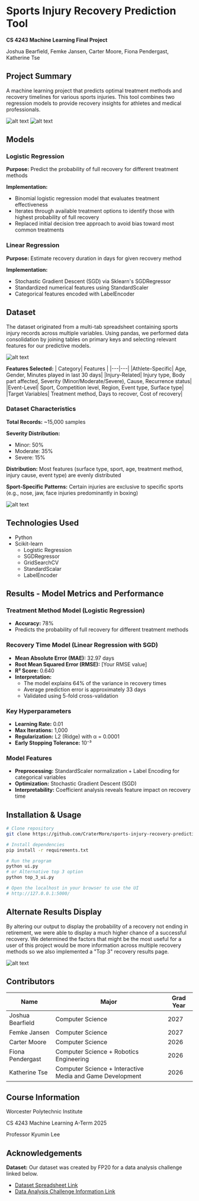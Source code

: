 # Sports Injury Recovery Prediction Tool

**CS 4243 Machine Learning Final Project**

Joshua Bearfield, Femke Jansen, Carter Moore, Fiona Pendergast, Katherine Tse

## Project Summary
A machine learning project that predicts optimal treatment methods and recovery timelines for various sports injuries. This tool combines two regression models to provide recovery insights for athletes and medical professionals.

![alt text](/static/images/input_form.png)
![alt text](/static/images/results_UI.png)

## Models
### Logistic Regression
**Purpose:** Predict the probability of full recovery for different treatment methods

**Implementation:** 
* Binomial logistic regression model that evaluates treatment effectiveness
* Iterates through available treatment options to identify those with highest probability of full recovery
* Replaced initial decision tree approach to avoid bias toward most common treatments


### Linear Regression
**Purpose:** Estimate recovery duration in days for given recovery method

**Implementation:** 
* Stochastic Gradient Descent (SGD) via Sklearn's SGDRegressor
* Standardized numerical features using StandardScaler
* Categorical features encoded with LabelEncoder

## Dataset
The dataset originated from a multi-tab spreadsheet containing sports injury records across multiple variables. Using pandas, we performed data consolidation by joining tables on primary keys and selecting relevant features for our predictive models.

![alt text](/static/images/data.png)

**Features Selected:**
| Category| Features |
|---|---|
|Athlete-Specific| Age, Gender, Minutes played in last 30 days|
|Injury-Related| Injury type, Body part affected, Severity (Minor/Moderate/Severe), Cause, Recurrence status|
|Event-Level| Sport, Competition level, Region, Event type, Surface type|
|Target Variables| Treatment method, Days to recover, Cost of recovery| 

### Dataset Characteristics

**Total Records:** ~15,000 samples

**Severity Distribution:**
* Minor: 50%
* Moderate: 35%
* Severe: 15%

**Distribution:** Most features (surface type, sport, age, treatment method, injury cause, event type) are evenly distributed

**Sport-Specific Patterns:** Certain injuries are exclusive to specific sports (e.g., nose, jaw, face injuries predominantly in boxing)

![alt text](/static/images/data_breakdown.png)

## Technologies Used
* Python
* Scikit-learn
    * Logistic Regression
    * SGDRegressor
    * GridSearchCV
    * StandardScalar
    * LabelEncoder 

## Results - Model Metrics and Performance

### Treatment Method Model (Logistic Regression)
- **Accuracy:** 78%
- Predicts the probability of full recovery for different treatment methods

### Recovery Time Model (Linear Regression with SGD)
- **Mean Absolute Error (MAE):** 32.97 days
- **Root Mean Squared Error (RMSE):** [Your RMSE value]
- **R² Score:** 0.640
- **Interpretation:** 
  - The model explains 64% of the variance in recovery times
  - Average prediction error is approximately 33 days
  - Validated using 5-fold cross-validation

### Key Hyperparameters
- **Learning Rate:** 0.01
- **Max Iterations:** 1,000
- **Regularization:** L2 (Ridge) with α = 0.0001
- **Early Stopping Tolerance:** 10⁻³

### Model Features
- **Preprocessing:** StandardScaler normalization + Label Encoding for categorical variables
- **Optimization:** Stochastic Gradient Descent (SGD)
- **Interpretability:** Coefficient analysis reveals feature impact on recovery time

## Installation & Usage

```bash
# Clone repository
git clone https://github.com/CraterMore/sports-injury-recovery-prediction.git

# Install dependencies
pip install -r requirements.txt

# Run the program 
python ui.py
# or Alternative top 3 option
python top_3_ui.py

# Open the localhost in your browser to use the UI
# http://127.0.0.1:5000/
```

## Alternate Results Display

By altering our output to display the probability of a recovery not ending in retirement, we were able to display a much higher chance of a successful recovery. We determined the factors that might be the most useful for a user of this project would be more information across multiple recovery methods so we also implemented a "Top 3" recovery results page. 

![alt text](/static/images/top3_results_UI.png)

## Contributors
| Name | Major | Grad Year |
| --- | --- | --- |
| Joshua Bearfield | Computer Science | 2027 |
| Femke Jansen | Computer Science | 2027 |
| Carter Moore | Computer Science | 2026 |
| Fiona Pendergast | Computer Science + Robotics Engineering | 2026 |
| Katherine Tse | Computer Science + Interactive Media and Game Development | 2026 |

## Course Information
Worcester Polytechnic Institute

CS 4243 Machine Learning A-Term 2025

Professor Kyumin Lee

## Acknowledgements
**Dataset:** Our dataset was created by FP20 for a data analysis challenge linked below.
* [Dataset Spreadsheet Link](https://docs.google.com/spreadsheets/d/1e0OpTErDDSlV1JxID5GKURyCzn71U0mm/edit?gid=1125320447#gid=112532044)
* [Data Analysis Challenge Information Link](https://docs.google.com/document/d/1DAs8Ayw6lrxyyJC42ry_F-mKwwsDg9vL/edit)